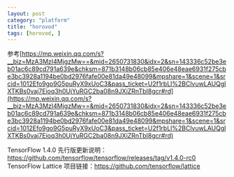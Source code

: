 ```yaml
---
layout: post
category: "platform"
title: "horovod"
tags: [horovod, ]
---
```


参考[https://mp.weixin.qq.com/s?__biz=MzA3MzI4MjgzMw==&mid=2650731830&idx=2&sn=143336c52be3eb01ac6c89cd791a639e&chksm=871b3148b06cb85e406e48eae6931f275cbe3bc3928a1194be0bd2976fafe00e81da49e48099&mpshare=1&scene=1&srcid=1012Efo9go9G5puRyX9xUoC3&pass_ticket=U2f1rbLl%2BClvuwLAUQglXTKBs0vaj7Eioq3h0UjYuRGC2ba08n9JXiZRnTbI8gcr#rd](https://mp.weixin.qq.com/s?__biz=MzA3MzI4MjgzMw==&mid=2650731830&idx=2&sn=143336c52be3eb01ac6c89cd791a639e&chksm=871b3148b06cb85e406e48eae6931f275cbe3bc3928a1194be0bd2976fafe00e81da49e48099&mpshare=1&scene=1&srcid=1012Efo9go9G5puRyX9xUoC3&pass_ticket=U2f1rbLl%2BClvuwLAUQglXTKBs0vaj7Eioq3h0UjYuRGC2ba08n9JXiZRnTbI8gcr#rd)

TensorFlow 1.4.0 先行版更新说明：https://github.com/tensorflow/tensorflow/releases/tag/v1.4.0-rc0
TensorFlow Lattice 项目链接：https://github.com/tensorflow/lattice


